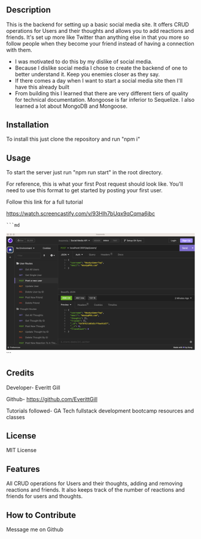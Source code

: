 # <Social-Media-API>

## Description

This is the backend for setting up a basic social media site. It offers CRUD operations for Users and their thoughts and allows you to add reactions and friends. It's set up more like Twitter than anything else in that you more so follow people when they become your friend instead of having a connection with them. 

- I was motivated to do this by my dislike of social media.
- Because I dislike social media I chose to create the backend of one to better understand it. Keep you enemies closer as they say. 
- If there comes a day when I want to start a social media site then I'll have this already built
- From building this I learned that there are very different tiers of quality for technical documentation. Mongoose is far inferior to Sequelize. I also learned a lot about MongoDB and Mongoose.


## Installation

To install this just clone the repository and run "npm i"

## Usage

To start the server just run "npm run start" in the root directory.

For reference, this is what your first Post request should look like. You'll need to use this format to get started by posting your first user.

Follow this link for a full tutorial

https://watch.screencastify.com/v/93Hlh7bUqx9qCqma6jbc

    ```md
![first-post-setup](assets/images/Social_Media_API.png)
    ```

## Credits

Developer- Everitt Gill

Github- https://github.com/EverittGill

Tutorials followed- GA Tech fullstack development bootcamp resources and classes



## License

MIT License

## Features

All CRUD operations for Users and their thoughts, adding and removing reactions and friends. It also keeps track of the number of reactions and friends for users and thoughts.

## How to Contribute

Message me on Github

